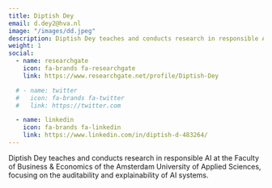 ```yaml
---
title: Diptish Dey
email: d.dey2@hva.nl
image: "/images/dd.jpeg"
description: Diptish Dey teaches and conducts research in responsible AI at the Faculty of Business & Economics of the Amsterdam University of Applied Sciences, focusing on the auditability and explainability of AI systems.
weight: 1
social:
  - name: researchgate
    icon: fa-brands fa-researchgate
    link: https://www.researchgate.net/profile/Diptish-Dey

  # - name: twitter
  #   icon: fa-brands fa-twitter
  #   link: https://twitter.com

  - name: linkedin
    icon: fa-brands fa-linkedin
    link: https://www.linkedin.com/in/diptish-d-483264/
---
```


Diptish Dey teaches and conducts research in responsible AI at the Faculty of Business & Economics of the Amsterdam University of Applied Sciences, focusing on the auditability and explainability of AI systems.
